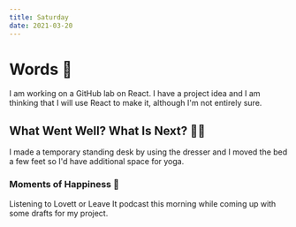 ```yaml
---
title: Saturday   
date: 2021-03-20
---
```

# Words 📄

I am working on a GitHub lab on React. I have a project idea and I am thinking that I will use React to make it, although I'm not entirely sure. 

## What Went Well? What Is Next? 🦸‍♀️

I made a temporary standing desk by using the dresser and I moved the bed a few feet so I'd have additional space for yoga.

### Moments of Happiness 🥰

Listening to Lovett or Leave It podcast this morning while coming up with some drafts for my project. 

